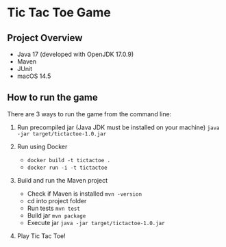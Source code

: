 # Tic Tac Toe Game

## Project Overview
- Java 17 (developed with OpenJDK 17.0.9)
- Maven
- JUnit
- macOS 14.5

## How to run the game
There are 3 ways to run the game from the command line:
1. Run precompiled jar (Java JDK must be installed on your machine) ``java -jar target/tictactoe-1.0.jar``
2. Run using Docker
   - ``docker build -t tictactoe .``
   - ``docker run -i -t tictactoe``
3. Build and run the Maven project
   - Check if Maven is installed ``mvn -version``
   - cd into project folder
   - Run tests ``mvn test``
   - Build jar ``mvn package``
   - Execute jar ``java -jar target/tictactoe-1.0.jar``

4. Play Tic Tac Toe!